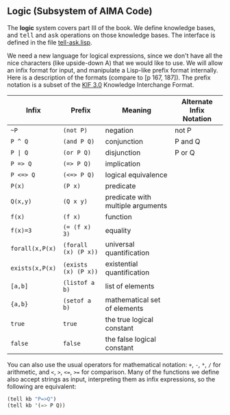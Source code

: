 ## Logic (Subsystem of AIMA Code)

[comment]: # (Changed by: Peter Norvig, 14-Apr-1997)

The <b>logic</b> system covers part III of the book.  We define
knowledge bases, and <tt>tell</tt> and <tt>ask</tt> operations on
those knowledge bases.  The interface is defined in the file <A
HREF="#logic/algorithms/tell-ask.lisp">tell-ask.lisp</A>.

<P>
We need a new language for logical expressions,
since we don't have all the nice characters (like upside-down A) that
we would like to use.  We will allow an infix format for input, and
manipulate a Lisp-like prefix format internally.  Here is a
description of the formats (compare to [p 167, 187]). The prefix
notation is a subset of the <A
href="http://logic.stanford.edu/kif/Hypertext/kif-manual.html">KIF
3.0</A> Knowledge Interchange Format.

| Infix                   | Prefix                 | Meaning              | Alternate Infix Notation |
|-------------------------|------------------------|----------------------|--------------------------|
| ``~P``                  | ``(not P)``            | negation             | not P                    |
| ``P ^ Q``               | ``(and P Q)``          | conjunction          | P and Q                  |
| <code>P &#124; Q</code> | ``(or P Q)``           | disjunction          | P or Q                   |
| ``P => Q``              | ``(=> P Q)``           | implication                   
| ``P <=> Q``             | ``(<=> P Q)``          | logical equivalence
| ``P(x)``                | ``(P x)``              | predicate   
| ``Q(x,y)``              | ``(Q x y)``            | predicate with multiple arguments
| ``f(x)``                | ``(f x)``              | function    
| ``f(x)=3``              | ``(= (f x) 3)``        | equality    
| ``forall(x,P(x)``       | ``(forall (x) (P x))`` | universal quantification
| ``exists(x,P(x)``       | ``(exists (x) (P x))`` | existential quantification
| ``[a,b]``               | ``(listof a b)``       | list of elements
| ``{a,b}``               | ``(setof a b)``        | mathematical set of elements
| ``true``                | ``true``               | the true logical constant
| ``false``               | ``false``              | the false logical constant

You can also use the usual operators for mathematical notation: ``+``, ``-``,
``*``, ``/`` for arithmetic, and ``<``, ``>``, ``<=``, ``>=`` for comparison.
Many of the functions we define also accept strings as input,
interpreting them as infix expressions, so the following are
equivalent:

```cl
(tell kb "P=>Q")  
(tell kb '(=> P Q))
```


